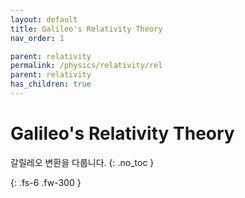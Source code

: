 ```yaml
---
layout: default
title: Galileo's Relativity Theory
nav_order: 1

parent: relativity
permalink: /physics/relativity/rel
parent: relativity
has_children: true
---
```


# Galileo's Relativity Theory
갈릴레오 변환을 다룹니다.
{: .no_toc }


{: .fs-6 .fw-300 }
